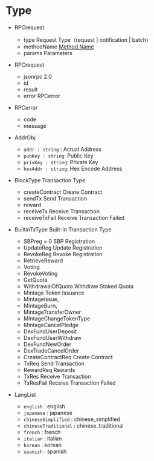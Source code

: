 # Type

- RPCrequest
    - type Request Type（request | notification | batch）
    - methodName [Method Name](/api/vitejs/const.html#method)
    - params Parameters

- RPCrequest
    - jsonrpc 2.0
    - id
    - result
    - error RPCerror

- RPCerror
    - code
    - message

- AddrObj
    - `addr : string` : Actual Address
    - `pubKey : string`: Public Key 
    - `privKey : string`: Private Key 
    - `hexAddr : string`: Hex Encode Address
    

- BlockType  Transaction Type
    - createContract Create Contract
    - sendTx Send Transaction
    - reward
    - receiveTx Receive Transaction
    - receiveTxFail Receive Transaction Failed

- BuiltinTxType Built-in Transaction Type
    - SBPreg = 0 SBP Registration
    - UpdateReg Update Registration
    - RevokeReg Revoke Registration
    - RetrieveReward 
    - Voting
    - RevokeVoting
    - GetQuota
    - WithdrawalOfQuota Withdraw Staked Quota
    - Mintage Token Issuance
    - MintageIssue,
    - MintageBurn,
    - MintageTransferOwner 
    - MintageChangeTokenType
    - MintageCancelPledge
    - DexFundUserDeposit
    - DexFundUserWithdraw
    - DexFundNewOrder
    - DexTradeCancelOrder
    - CreateContractReq Create Contract
    - TxReq Send Transaction
    - RewardReq Rewards
    - TxRes Receive Transaction
    - TxResFail Receive Transaction Failed

- LangList
    - `english` : english
    - `japanese` : japanese
    - `chineseSimplified` : chinese_simplified
    - `chineseTraditional` : chinese_traditional
    - `french` : french
    - `italian` : italian
    - `korean` : korean
    - `spanish` : spanish
